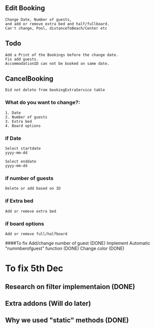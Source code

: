 ## Edit Booking
    Change Date, Number of guests,
    and add or remove extra bed and half/fullboard.
    Can't change, Pool, distanceToBeach/Center etc

## Todo
    Add a Print of the Bookings before the change date.
    Fix add guests.
    AccommodationID can not be booked on same date.

## CancelBooking
    Did not delete from bookingExtraService table


### What do you want to change?:

    1. Date
    2. Number of guests
    3. Extra bed
    4. Board options
### if Date

    Select startdate
    yyyy-mm-dd

    Select enddate
    yyyy-mm-dd

### if number of guests
    
    Delete or add based on ID

### if Extra bed
    
    Add or remove extra bed

### if board options
    
    Add or remove full/halfboard

####To fix
Add/change number of guest (DONE)
Implement Automatic "nummberofguest" function (DONE)
Change color (DONE)


# To fix 5th Dec

## Research on filter implementaion (DONE)
## Extra addons (Will do later)
## Why we used "static" methods (DONE)